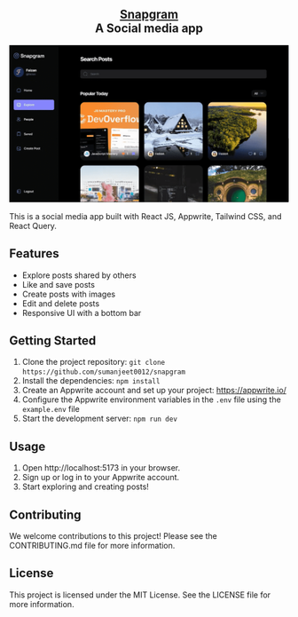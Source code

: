<h2 align="center">
  <a href="https://snapgram-dhmx.vercel.app/" target="_blank">Snapgram</a> <br/>
      A Social media app
</h2>

<div align="center">
  <img alt="Demo" src="/public/assets/images/demo.png" />
</div>

This is a social media app built with React JS, Appwrite, Tailwind CSS, and React Query.

## Features

* Explore posts shared by others
* Like and save posts
* Create posts with images
* Edit and delete posts
* Responsive UI with a bottom bar

## Getting Started

1. Clone the project repository: `git clone https://github.com/sumanjeet0012/snapgram`
2. Install the dependencies: `npm install`
3. Create an Appwrite account and set up your project: https://appwrite.io/
4. Configure the Appwrite environment variables in the `.env` file using the `example.env` file
5. Start the development server: `npm run dev`

## Usage

1. Open http://localhost:5173 in your browser.
2. Sign up or log in to your Appwrite account.
3. Start exploring and creating posts!

## Contributing

We welcome contributions to this project! Please see the CONTRIBUTING.md file for more information.

## License

This project is licensed under the MIT License. See the LICENSE file for more information.
